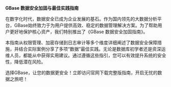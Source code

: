 **GBase 数据安全加固与最佳实践指南**

在数字化时代，数据安全已成为企业发展的基石。作为国内领先的大数据分析平台，GBase始终致力于为用户提供高效、稳定的数据管理解决方案。为了帮助用户更好地保护核心资产，我们特别推出了《GBase 数据安全加固指南》。

本指南从权限管理、加密存储到日志审计等多个维度详细阐述了数据安全保障措施，并结合实际案例分享了多项“数据”最佳实践。无论是数据库初学者还是资深运维人员，都能从中获得实用建议。通过遵循这些指引，您可以有效提升系统的安全性，降低潜在风险。

选择GBase，让您的数据更安全！立即访问官网下载完整版指南，开启无忧的数据之旅吧！